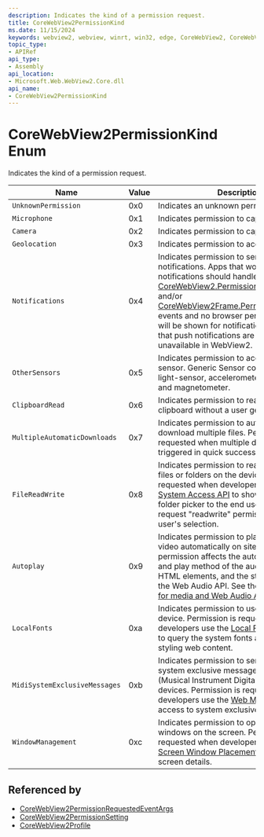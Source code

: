 ```yaml
---
description: Indicates the kind of a permission request.
title: CoreWebView2PermissionKind
ms.date: 11/15/2024
keywords: webview2, webview, winrt, win32, edge, CoreWebView2, CoreWebView2Controller, browser control, edge html, CoreWebView2PermissionKind
topic_type:
- APIRef
api_type:
- Assembly
api_location:
- Microsoft.Web.WebView2.Core.dll
api_name:
- CoreWebView2PermissionKind
---
```


# CoreWebView2PermissionKind Enum

Indicates the kind of a permission request.

| Name |  Value | Description |
|--|--|--|
|`UnknownPermission` | 0x0  |  Indicates an unknown permission.|
|`Microphone` | 0x1  |  Indicates permission to capture audio.|
|`Camera` | 0x2  |  Indicates permission to capture video.|
|`Geolocation` | 0x3  |  Indicates permission to access geolocation.|
|`Notifications` | 0x4  |  Indicates permission to send web notifications. Apps that would like to show notifications should handle [CoreWebView2.PermissionRequested](corewebview2.md#permissionrequested) and/or [CoreWebView2Frame.PermissionRequested](corewebview2frame.md#permissionrequested) events and no browser permission prompt will be shown for notification requests. Note that push notifications are currently unavailable in WebView2.|
|`OtherSensors` | 0x5  |  Indicates permission to access generic sensor. Generic Sensor covers ambient-light-sensor, accelerometer, gyroscope, and magnetometer.|
|`ClipboardRead` | 0x6  |  Indicates permission to read the system clipboard without a user gesture.|
|`MultipleAutomaticDownloads` | 0x7  |  Indicates permission to automatically download multiple files. Permission is requested when multiple downloads are triggered in quick succession.|
|`FileReadWrite` | 0x8  |  Indicates permission to read and write to files or folders on the device. Permission is requested when developers use the [File System Access API](https://developer.mozilla.org/docs/Web/API/File_System_Access_API) to show the file or folder picker to the end user, and then request "readwrite" permission for the user's selection.|
|`Autoplay` | 0x9  |  Indicates permission to play audio and video automatically on sites. This permission affects the autoplay attribute and play method of the audio and video HTML elements, and the start method of the Web Audio API. See the [Autoplay guide for media and Web Audio APIs](https://developer.mozilla.org/docs/Web/Media/Autoplay_guide) for details.|
|`LocalFonts` | 0xa  |  Indicates permission to use fonts on the device. Permission is requested when developers use the [Local Font Access API](https://wicg.github.io/local-font-access/) to query the system fonts available for styling web content.|
|`MidiSystemExclusiveMessages` | 0xb  |  Indicates permission to send and receive system exclusive messages to/from MIDI (Musical Instrument Digital Interface) devices. Permission is requested when developers use the [Web MIDI API](https://developer.mozilla.org/docs/Web/API/Web_MIDI_API) to request access to system exclusive MIDI messages.|
|`WindowManagement` | 0xc  |  Indicates permission to open and place windows on the screen. Permission is requested when developers use the [Multi-Screen Window Placement API](https://www.w3.org/TR/window-placement/) to get screen details.|


## Referenced by

- [CoreWebView2PermissionRequestedEventArgs](corewebview2permissionrequestedeventargs.md)
- [CoreWebView2PermissionSetting](corewebview2permissionsetting.md)
- [CoreWebView2Profile](corewebview2profile.md)
